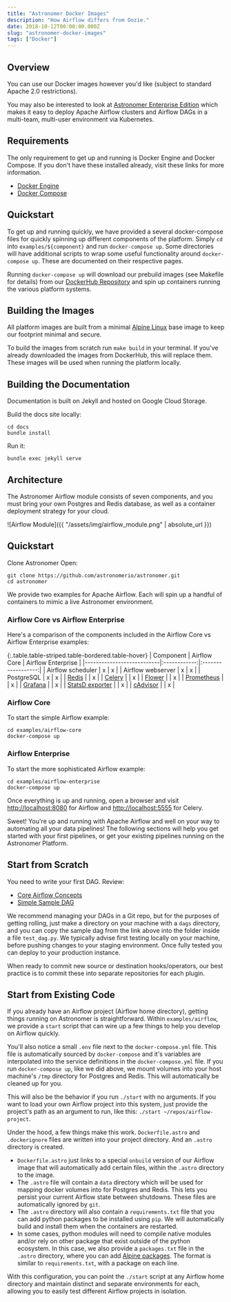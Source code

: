 ```yaml
---
title: "Astronomer Docker Images"
description: "How Airflow differs from Oozie."
date: 2018-10-12T00:00:00.000Z
slug: "astronomer-docker-images"
tags: ["Docker"]
---
```


## Overview

You can use our Docker images however you'd like (subject to standard Apache 2.0
restrictions).

You may also be interested to look at
[Astronomer Enterprise Edition](https://www.astronomer.io/enterprise) which
makes it easy to deploy Apache Airflow clusters and Airflow DAGs
in a multi-team, multi-user environment via Kubernetes.

## Requirements

The only requirement to get up and running is Docker Engine
and Docker Compose. If you don't have these installed already,
visit these links for more information.

* [Docker Engine](https://docs.docker.com/engine/installation/)
* [Docker Compose](https://docs.docker.com/compose/install/)

## Quickstart

To get up and running quickly, we have provided a several
docker-compose files for quickly spinning up different
components of the platform. Simply `cd` into
`examples/${component}` and run `docker-compose up`. Some
directories will have additional scripts to wrap some useful
functionality around `docker-compose up`. These are documented on
their respective pages.

Running `docker-compose up` will download our prebuild images (see
Makefile for details) from our
[DockerHub Repository](https://hub.docker.com/u/astronomerinc/)
and spin up containers running the various platform systems.

## Building the Images

All platform images are built from a minimal
[Alpine Linux](https://alpinelinux.org/) base image to keep our
footprint minimal and secure.

To build the images from scratch run `make build` in your
terminal. If you've already downloaded the images from DockerHub,
this will replace them. These images will be used when running the
platform locally.

## Building the Documentation

Documentation is built on Jekyll and hosted on Google Cloud Storage.

Build the docs site locally:

```
cd docs
bundle install
```

Run it:

```
bundle exec jekyll serve
```

## Architecture

The Astronomer Airflow module consists of seven components, and you must bring
your own Postgres and Redis database, as well as a container deployment strategy
for your cloud.

![Airflow Module]({{ "/assets/img/airflow_module.png" | absolute_url }})

## Quickstart

Clone Astronomer Open:

```
git clone https://github.com/astronomerio/astronomer.git
cd astronomer
```

We provide two examples for Apache Airflow.  Each will spin up a handful of containers to mimic a live Astronomer environment.

### Airflow Core vs Airflow Enterprise

Here's a comparison of the components included in the Airflow Core vs Airflow Enterprise examples:

{:.table.table-striped.table-bordered.table-hover}
| Component                 | Airflow Core | Airflow Enterprise |
|---------------------------|:------------:|:------------------:|
| Airflow scheduler         | x            | x                  |
| Airflow webserver         | x            | x                  |
| PostgreSQL                | x            | x                  |
| [Redis][redis]            |              | x                  |
| [Celery][celery]          |              | x                  |
| [Flower][flower]          |              | x                  |
| [Prometheus][prometheus]  |              | x                  |
| [Grafana][grafana]        |              | x                  |
| [StatsD exporter][statsd] |              | x                  |
| [cAdvisor][cadvisor]      |              | x                  |

[redis]: https://redis.io/
[celery]: http://www.celeryproject.org/
[flower]: http://flower.readthedocs.io/en/latest/
[grafana]: https://grafana.com
[prometheus]: https://prometheus.io
[cadvisor]: https://github.com/google/cadvisor
[statsd]: https://github.com/prometheus/statsd_exporter

### Airflow Core

To start the simple Airflow example:

```
cd examples/airflow-core
docker-compose up
```

### Airflow Enterprise

To start the more sophisticated Airflow example:

```
cd examples/airflow-enterprise
docker-compose up
```

Once everything is up and running, open a browser and visit <http://localhost:8080> for Airflow and <http://localhost:5555> for Celery.

Sweet! You're up and running with Apache Airflow and well on your way to
automating all your data pipelines! The following sections will help you get
started with your first pipelines, or get your existing pipelines running on
the Astronomer Platform.

## Start from Scratch

You need to write your first DAG. Review:

* [Core Airflow Concepts](https://docs.astronomer.io/v2/apache_airflow/tutorial/core-airflow-concepts.html)
* [Simple Sample DAG](https://docs.astronomer.io/v2/apache_airflow/tutorial/sample-dag.html)

We recommend managing your DAGs in a Git repo, but for the purposes of getting
rolling, just make a directory on your machine with a `dags` directory, and you
can copy the sample dag from the link above into the folder inside a file
`test_dag.py`. We typically advise first testing locally on your machine, before
pushing changes to your staging environment. Once fully tested you can deploy
to your production instance.

When ready to commit new source or destination hooks/operators, our best
practice is to commit these into separate repositories for each plugin.

## Start from Existing Code

If you already have an Airflow project (Airflow home directory), getting things
running on Astronomer is straightforward. Within `examples/airflow`, we provide
a `start` script that can wire up a few things to help you develop on Airflow
quickly.

You'll also notice a small `.env` file next to the `docker-compose.yml` file.
This file is automatically sourced by `docker-compose` and it's variables are
interpolated into the service definitions in the `docker-compose.yml` file. If
you run `docker-compose up`, like we did above, we mount volumes into your host
machine's `/tmp` directory for Postgres and Redis. This will automatically be
cleaned up for you.

This will also be the behavior if you run `./start` with no arguments. If you
want to load your own Airflow project into this system, just provide the
project's path as an argument to run, like this:
`./start ~/repos/airflow-project`.

Under the hood, a few things make this work. `Dockerfile.astro` and
`.dockerignore` files are written into your project directory. And an `.astro`
directory is created.

* `Dockerfile.astro` just links to a special `onbuild` version of our Airflow
  image that will automatically add certain files, within the `.astro` directory
  to the image.
* The `.astro` file will contain a `data` directory which will be used for
  mapping docker volumes into for Postgres and Redis. This lets you persist
  your current Airflow state between shutdowns. These files are automatically
  ignored by `git`.
* The `.astro` directory will also contain a `requirements.txt` file that you
  can add python packages to be installed using `pip`. We will automatically build
  and install them when the containers are restarted.
* In some cases, python modules will need to compile native modules and/or rely
  on other package that exist outside of the python ecosystem. In this case, we
  also provide a `packages.txt` file in the `.astro` directory, where you can add
  [Alpine packages](https://pkgs.alpinelinux.org/packages). The format is similar
  to `requirements.txt`, with a package on each line.

With this configuration, you can point the `./start` script at any Airflow home
directory and maintain distinct and separate environments for each, allowing you
to easily test different Airflow projects in isolation.
